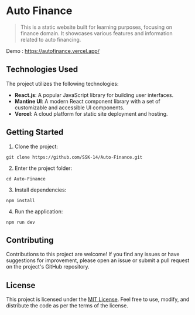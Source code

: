 # Auto Finance

> This is a static website built for learning purposes, focusing on finance domain. It showcases various features and information related to auto financing.

Demo : https://autofinance.vercel.app/

## Technologies Used

The project utilizes the following technologies:

- **React.js**: A popular JavaScript library for building user interfaces.
- **Mantine UI**: A modern React component library with a set of customizable and accessible UI components.
- **Vercel**: A cloud platform for static site deployment and hosting.

## Getting Started

1. Clone the project:
```
git clone https://github.com/SSK-14/Auto-Finance.git
```

2. Enter the project folder:
```
cd Auto-Finance
```

3. Install dependencies:
```
npm install
```

4. Run the application:
```
npm run dev
```

## Contributing
Contributions to this project are welcome! If you find any issues or have suggestions for improvement, please open an issue or submit a pull request on the project's GitHub repository.

## License
This project is licensed under the [MIT License](https://github.com/SSK-14/Auto-Finance/blob/main/LICENSE). Feel free to use, modify, and distribute the code as per the terms of the license.